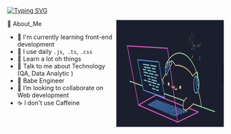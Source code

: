 [![Typing SVG](https://readme-typing-svg.herokuapp.com?color=FF3670&size=35&center=true&vCenter=true&width=1000&lines=Welcome+to+my+GitHub+profile!;Hallo+I'm+Fenny+Oktaviani;I'm+Software+Engineering+Student)](https://git.io/typing-svg)

<img align="right" src="https://github.com/SophieNguyen113/SophieNguyen113/blob/main/Sophie%20Nguyen%20-%20CatCat.gif" title="CatCat" width="250px" height="250px" a alt="CatCat">

<p align="left">🤵 About_Me</p>

- 🌱 I'm currently learning front-end development
- 🤔 I use daily `.js`,` .ts`, `.css`
- 📝 Learn a lot oh things
- 💬 Talk to me about Technology (QA, Data Analytic )
- 👸 Babe Engineer
- 👯 I’m looking to collaborate on Web development
- ☕ I don't use Caffeine

<br>
